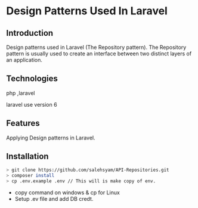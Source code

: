 
# Design Patterns Used In Laravel 




## Introduction
Design patterns used in Laravel (The Repository pattern).
The Repository pattern is usually used to create an interface between two distinct layers of an application. 


## Technologies
php ,laravel 

 laravel use version 6 
##  Features

Applying Design patterns in Laravel.
 
## Installation
```bash
> git clone https://github.com/salehsyam/API-Repositories.git
> composer install
> cp .env.example .env // This will is make copy of env. 

```
* copy command on windows & cp for Linux 
* Setup .ev file and add DB credt.
